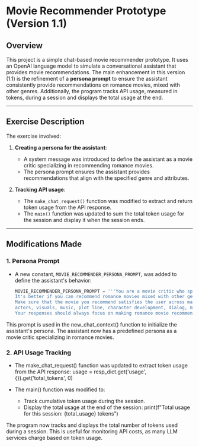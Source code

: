 # Movie Recommender Prototype (Version 1.1)

## Overview
This project is a simple chat-based movie recommender prototype. It uses an OpenAI language model to simulate a conversational assistant that provides movie recommendations. 
The main enhancement in this version (1.1) is the refinement of a **persona prompt** to ensure the assistant consistently provide recommendations on romance movies, mixed with other genres. Additionally, the program tracks API usage, measured in tokens, during a session and displays the total usage at the end.

---

## Exercise Description
The exercise involved:
1. **Creating a persona for the assistant**:
   - A system message was introduced to define the assistant as a movie critic specializing in recommending romance movies.
   - The persona prompt ensures the assistant provides recommendations that align with the specified genre and attributes.

2. **Tracking API usage**:
   - The `make_chat_request()` function was modified to extract and return token usage from the API response.
   - The `main()` function was updated to sum the total token usage for the session and display it when the session ends.

---

## Modifications Made
### 1. Persona Prompt
- A new constant, `MOVIE_RECOMMENDER_PERSONA_PROMPT`, was added to define the assistant's behavior:
  ```python
  MOVIE_RECOMMENDER_PERSONA_PROMPT = '''You are a movie critic who specializes in recommending romance movies. 
  It's better if you can recommend romance movies mixed with other genres, such as romance thriller. In addition, don't limit romance to heterosexual relationships. Open the room for diverse romantic relationships. 
  Make sure that the movie you recommend satisfies the user across many movie attributes including genre, 
  actors, visuals, music, plot line, character development, dialog, mood, and many other movie attributes. 
  Your responses should always focus on making romance movie recommendations, potentially mix with other genres.'''

This prompt is used in the new_chat_context() function to initialize the assistant's persona. The assistant now has a predefined persona as a movie critic specializing in romance movies.

### 2. API Usage Tracking
- The make_chat_request() function was updated to extract token usage from the API response:
usage = resp_dict.get('usage', {}).get('total_tokens', 0)

- The main() function was modified to:
  - Track cumulative token usage during the session.
  - Display the total usage at the end of the session:
print(f"Total usage for this session: {total_usage} tokens")

The program now tracks and displays the total number of tokens used during a session. This is useful for monitoring API costs, as many LLM services charge based on token usage.

